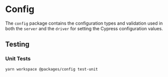 # Config

The `config` package contains the configuration types and validation used in both the `server` and the `driver` for setting the Cypress configuration values.

## Testing

### Unit Tests

```bash
yarn workspace @packages/config test-unit
```
